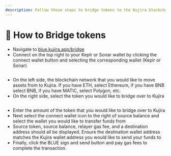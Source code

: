 ```yaml
---
description: Follow these steps to bridge tokens to the Kujira blockchain.
---
```


# 📰 How to Bridge tokens

* Navigate to [blue.kujira.app/bridge](https://blue.kujira.app/bridge)
* Connect on the top right to your Keplr or Sonar wallet by clicking the connect wallet button and selecting the corresponding wallet (Keplr or Sonar)

<figure><img src="https://lh4.googleusercontent.com/3_kk5Llb_AiG6dbLjUsVmcjlDnSVbZl6JPGVhG__BQufqcKPuvrcahPyHAOtf4_lIJsF_f68k2kW0PRw9gAphLzLuzKV8_un7SlpfJxxS2Nsjb9dMqOmOLG4odoxaqlLBU080tADol27Nrs6QseT5EM" alt=""><figcaption></figcaption></figure>

* On the left side, the blockchain network that you would like to move assets from to Kujira. If you have ETH, select Ethereum, if you have BNB select BNB, if you have MATIC, select Polygon, etc.
* On the right side, select the token you would like to bridge over to Kujira

<figure><img src="https://lh4.googleusercontent.com/2jfjj6Eqjnx1T_wqtLqeQNxWRcZcrjM5v_pTRKog8E9_Cuzq3myCUg0Qq0Lmd414r8YL2yoSrr6iNACwTzaSIFiCaMjXEDoVOPrJtPL4vM2PxrCLouURWsSlkAVy2s4AG67gD2ZreWJVfpbidc83uK8" alt=""><figcaption></figcaption></figure>

* Enter the amount of the token that you would like to bridge over to Kujira
* Next select the connect wallet icon to the right of source balance and select the wallet you would like to transfer funds from
* Source token, source balance, relayer gas fee, and a destination address should all be displayed. Ensure the destination wallet address matches the Kujira wallet address you would like to send your funds to
* Finally, click the BLUE sign and send button and pay gas fees to complete the transaction.
